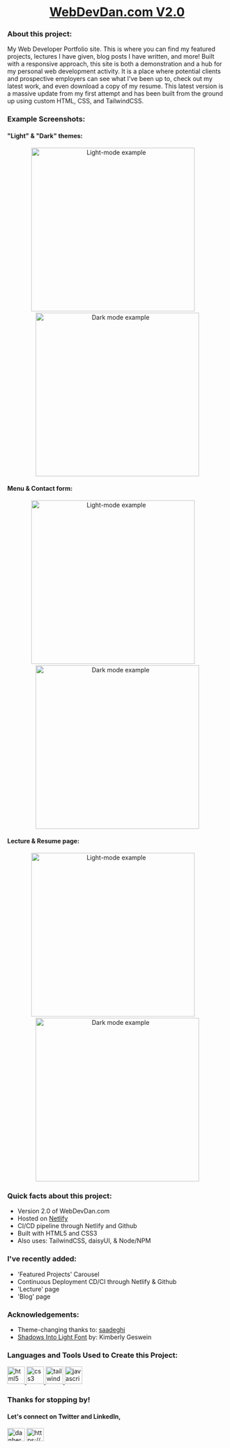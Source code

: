 
<h1 align="center"> <a href="https://webdevdan.com/"> WebDevDan.com V2.0</a> </h1>

<!----- <h3 align="center">My Web-Development Portfolio Website</h3> ----> 

<h3 align="left">About this project:</h3>
<p align="left">
My Web Developer Portfolio site. This is where you can find my featured projects, lectures I have given, blog posts I have written, and more! Built with a responsive approach, this site is both a demonstration and a hub for my personal web development activity. It is a place where potential clients and prospective employers can see what I've been up to, check out my latest work, and even download a copy of my resume. This latest version is a massive update from my first attempt and has been built from the ground up using custom HTML, CSS, and TailwindCSS.
</p>


<h3 align="left">Example Screenshots:</h3>

<h4 align="left" >"Light" & "Dark" themes: </h4>

<p align="center">
  <img src="https://github.com/d-herz/WebDevDan/blob/main/public/images/readme/1-light.png" alt="Light-mode example" width= "375" height="auto"   />
  <span>&nbsp;&nbsp;&nbsp;&nbsp;   </span>
  <img src="https://github.com/d-herz/WebDevDan/blob/main/public/images/readme/1-dark.png" alt="Dark mode example" width= "375" height="auto"   />
</p>

<h4 align="left" >Menu & Contact form: </h4>

<p align="center">
  <img src="https://github.com/d-herz/WebDevDan/blob/main/public/images/readme/menus.png" alt="Light-mode example" width= "375" height="auto"   />
  <span>&nbsp;&nbsp;&nbsp;&nbsp;   </span>
  <img src="https://github.com/d-herz/WebDevDan/blob/main/public/images/readme/contact.png" alt="Dark mode example" width= "375" height="auto"   />
</p>

<h4 align="left" >Lecture & Resume page: </h4>

<p align="center">
  <img src="https://github.com/d-herz/WebDevDan/blob/main/public/images/readme/lectures.png" alt="Light-mode example" width= "375" height="auto"   />
  <span>&nbsp;&nbsp;&nbsp;&nbsp;   </span>
  <img src="https://github.com/d-herz/WebDevDan/blob/main/public/images/readme/resume.png" alt="Dark mode example" width= "375" height="auto"   />
</p>




<h3 align="left">Quick facts about this project:</h3>
<p align="left">
<ul>
<li> Version 2.0 of WebDevDan.com</li>
<li> Hosted on <a href="https://app.netlify.com/drop"> Netlify</a> </li>
<li> CI/CD pipeline through Netlify and Github</li>

<li> Built with HTML5 and CSS3  </li>
<li> Also uses: TailwindCSS, daisyUI, & Node/NPM</li>
<!----- <li> </li> ---->
</ul>
</p>



<h3 align="left">I've recently added:</h3>
<p align="left">

<ul>
<li> 'Featured Projects' Carousel </li>
<li> Continuous Deployment CD/CI through Netlify & Github  </li>
<li> 'Lecture' page </li>
<li> 'Blog' page</li>
<!----- <li> </li> ---->
</ul>
</p>





<h3 align="left">Acknowledgements:</h3>
<p align="left">

<ul>
<li> Theme-changing thanks to: <a href="https://github.com/saadeghi/theme-change/"> saadeghi </a> </li>
<li>  <a href="https://fonts.google.com/specimen/Shadows+Into+Light?preview.text=WDD&preview.size=28&preview.text_type=custom&category=Handwriting#styles"> Shadows Into Light Font</a> by: Kimberly Geswein</li>
<!----- <li> </li> ---->
<!----- <li> </li> ---->
<!----- <li> </li> ---->
</ul>
</p>


<h3 align="left">Languages and Tools Used to Create this Project:</h3>
<p align="left"> <a href="https://www.w3.org/html/" target="_blank" rel="noreferrer"> <img src="https://raw.githubusercontent.com/devicons/devicon/master/icons/html5/html5-original-wordmark.svg" alt="html5" width="40" height="40"/> </a> <a href="https://www.w3schools.com/css/" target="_blank" rel="noreferrer"> <img src="https://raw.githubusercontent.com/devicons/devicon/master/icons/css3/css3-original-wordmark.svg" alt="css3" width="40" height="40"/> </a> <a href="https://tailwindcss.com/" target="_blank" rel="noreferrer"> <img src="https://www.vectorlogo.zone/logos/tailwindcss/tailwindcss-icon.svg" alt="tailwind" width="40" height="40"/> </a><a href="https://developer.mozilla.org/en-US/docs/Web/JavaScript" target="_blank" rel="noreferrer"> <img src="https://raw.githubusercontent.com/devicons/devicon/master/icons/javascript/javascript-original.svg" alt="javascript" width="40" height="40"/> </a> </p>


<h3 align="left">Thanks for stopping by!</h3>
<h4> Let's connect on Twitter and LinkedIn, </h4>
<p align="left">
<a href="https://twitter.com/danherz636" target="blank"><img align="center" src="https://raw.githubusercontent.com/rahuldkjain/github-profile-readme-generator/master/src/images/icons/Social/twitter.svg" alt="danherz636" height="30" width="40" /></a>
<a href="https://www.linkedin.com/in/daniel-hyres/" target="blank"><img align="center" src="https://raw.githubusercontent.com/rahuldkjain/github-profile-readme-generator/master/src/images/icons/Social/linked-in-alt.svg" alt="https://www.linkedin.com/in/daniel-hyres/" height="30" width="40" /></a>
</p>





